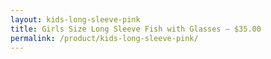 ```yaml
---
layout: kids-long-sleeve-pink
title: Girls Size Long Sleeve Fish with Glasses – $35.00
permalink: /product/kids-long-sleeve-pink/
---
```

